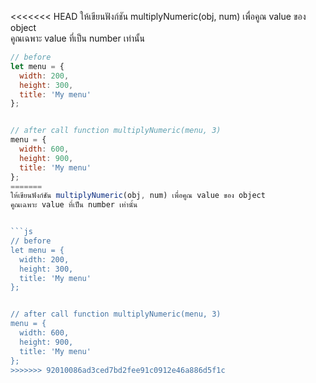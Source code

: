 <<<<<<< HEAD
ให้เขียนฟังก์ชัน multiplyNumeric(obj, num) เพื่อคูณ value ของ object  
คูณเฉพาะ value ที่เป็น number เท่านั้น


```js
// before 
let menu = {
  width: 200,
  height: 300,
  title: 'My menu'
};


// after call function multiplyNumeric(menu, 3)
menu = {
  width: 600,
  height: 900,
  title: 'My menu'
};
=======
ให้เขียนฟังก์ชัน multiplyNumeric(obj, num) เพื่อคูณ value ของ object  
คูณเฉพาะ value ที่เป็น number เท่านั้น


```js
// before 
let menu = {
  width: 200,
  height: 300,
  title: 'My menu'
};


// after call function multiplyNumeric(menu, 3)
menu = {
  width: 600,
  height: 900,
  title: 'My menu'
};
>>>>>>> 92010086ad3ced7bd2fee91c0912e46a886d5f1c
```